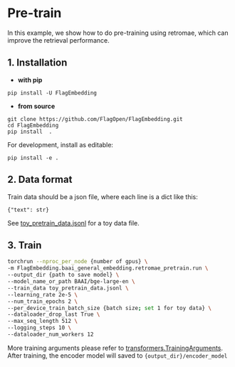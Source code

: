 # Pre-train
In this example, we show how to do pre-training using retromae, 
which can improve the retrieval performance. 

## 1. Installation
* **with pip**
```
pip install -U FlagEmbedding
```

* **from source**
```
git clone https://github.com/FlagOpen/FlagEmbedding.git
cd FlagEmbedding
pip install  .
```
For development, install as editable:
```
pip install -e .
```


## 2. Data format
Train data should be a json file, where each line is a dict like this:
```
{"text": str}
```
See [toy_pretrain_data.jsonl](https://github.com/FlagOpen/FlagEmbedding/blob/master/examples/pretrain/toy_pretrain_data.jsonl) for a toy data file.

## 3. Train

```bash
torchrun --nproc_per_node {number of gpus} \
-m FlagEmbedding.baai_general_embedding.retromae_pretrain.run \
--output_dir {path to save model} \
--model_name_or_path BAAI/bge-large-en \
--train_data toy_pretrain_data.jsonl \
--learning_rate 2e-5 \
--num_train_epochs 2 \
--per_device_train_batch_size {batch size; set 1 for toy data} \
--dataloader_drop_last True \
--max_seq_length 512 \
--logging_steps 10 \
--dataloader_num_workers 12
```

More training arguments please refer to [transformers.TrainingArguments](https://huggingface.co/docs/transformers/main_classes/trainer#transformers.TrainingArguments). 
After training, the encoder model will saved to `{output_dir}/encoder_model`


